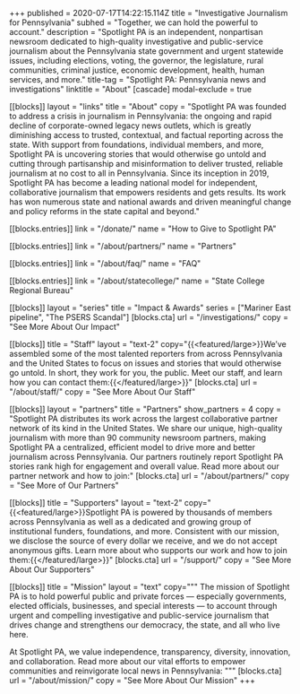 +++
published = 2020-07-17T14:22:15.114Z
title = "Investigative Journalism for Pennsylvania"
subhed = "Together, we can hold the powerful to account."
description = "Spotlight PA is an independent, nonpartisan newsroom dedicated to high-quality investigative and public-service journalism about the Pennsylvania state government and urgent statewide issues, including elections, voting, the governor, the legislature, rural communities, criminal justice, economic development, health, human services, and more."
title-tag = "Spotlight PA: Pennsylvania news and investigations"
linktitle = "About"
[cascade]
modal-exclude = true

[[blocks]]
layout = "links"
title = "About"
copy = "Spotlight PA was founded to address a crisis in journalism in Pennsylvania: the ongoing and rapid decline of corporate-owned legacy news outlets, which is greatly diminishing access to trusted, contextual, and factual reporting across the state. With support from foundations, individual members, and more, Spotlight PA is uncovering stories that would otherwise go untold and cutting through partisanship and misinformation to deliver trusted, reliable journalism at no cost to all in Pennsylvania. Since its inception in 2019, Spotlight PA has become a leading national model for independent, collaborative journalism that empowers residents and gets results. Its work has won numerous state and national awards and driven meaningful change and policy reforms in the state capital and beyond."

[[blocks.entries]]
link = "/donate/"
name = "How to Give to Spotlight PA"

[[blocks.entries]]
link = "/about/partners/"
name = "Partners"

[[blocks.entries]]
link = "/about/faq/"
name = "FAQ"

[[blocks.entries]]
link = "/about/statecollege/"
name = "State College Regional Bureau"

[[blocks]]
layout = "series"
title = "Impact & Awards"
series = ["Mariner East pipeline", "The PSERS Scandal"]
[blocks.cta]
url = "/investigations/"
copy = "See More About Our Impact"

[[blocks]]
title = "Staff"
layout = "text-2"
copy="{{<featured/large>}}We’ve assembled some of the most talented reporters from across Pennsylvania and the United States to focus on issues and stories that would otherwise go untold. In short, they work for you, the public. Meet our staff, and learn how you can contact them:{{</featured/large>}}"
[blocks.cta]
url = "/about/staff/"
copy = "See More About Our Staff"

[[blocks]]
layout = "partners"
title = "Partners"
show_partners = 4
copy = "Spotlight PA distributes its work across the largest collaborative partner network of its kind in the United States. We share our unique, high-quality journalism with more than 90 community newsroom partners, making Spotlight PA a centralized, efficient model to drive more and better journalism across Pennsylvania. Our partners routinely report Spotlight PA stories rank high for engagement and overall value. Read more about our partner network and how to join:"
[blocks.cta]
url = "/about/partners/"
copy = "See More of Our Partners"

[[blocks]]
title = "Supporters"
layout = "text-2"
copy="{{<featured/large>}}Spotlight PA is powered by thousands of members across Pennsylvania as well as a dedicated and growing group of institutional funders, foundations, and more. Consistent with our mission, we disclose the source of every dollar we receive, and we do not accept anonymous gifts. Learn more about who supports our work and how to join them:{{</featured/large>}}"
[blocks.cta]
url = "/support/"
copy = "See More About Our Supporters"

[[blocks]]
title = "Mission"
layout = "text"
copy="""
The mission of Spotlight PA is to hold powerful public and private forces — especially governments, elected officials, businesses, and special interests — to account through urgent and compelling investigative and public-service journalism that drives change and strengthens our democracy, the state, and all who live here.

At Spotlight PA, we value independence, transparency, diversity, innovation, and collaboration. Read more about our vital efforts to empower communities and reinvigorate local news in Pennsylvania:
"""
[blocks.cta]
url = "/about/mission/"
copy = "See More About Our Mission"
+++
